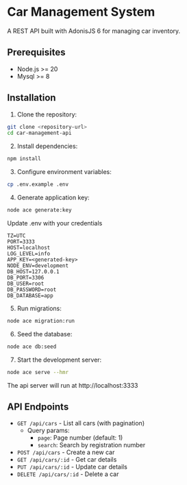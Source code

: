 # Car Management System
A REST API built with AdonisJS 6 for managing car inventory.

## Prerequisites
- Node.js >= 20
- Mysql >= 8

## Installation
1. Clone the repository:
```bash
git clone <repository-url>
cd car-management-api
```

2. Install dependencies:
```bash
npm install
```

3. Configure environment variables:
```bash
cp .env.example .env
```

4. Generate application key:
```bash
node ace generate:key
```
Update .env with your credentials
```
TZ=UTC
PORT=3333
HOST=localhost
LOG_LEVEL=info
APP_KEY=<generated-key>
NODE_ENV=development
DB_HOST=127.0.0.1
DB_PORT=3306
DB_USER=root
DB_PASSWORD=root
DB_DATABASE=app
```

5. Run migrations:
```bash
node ace migration:run
```

6. Seed the database:
```bash
node ace db:seed
```

7. Start the development server:
```bash
node ace serve --hmr
```

The api server will run at http://localhost:3333

## API Endpoints
- `GET /api/cars` - List all cars (with pagination)
  - Query params: 
    - `page`: Page number (default: 1)
    - `search`: Search by registration number
- `POST /api/cars` - Create a new car
- `GET /api/cars/:id` - Get car details
- `PUT /api/cars/:id` - Update car details
- `DELETE /api/cars/:id` - Delete a car